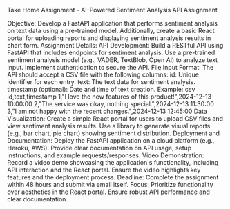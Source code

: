 Take Home Assignment - AI-Powered Sentiment Analysis API Assignment

Objective:
Develop a FastAPI application that performs sentiment analysis on text data using a pre-trained model. Additionally, create a basic React portal for uploading reports and displaying sentiment analysis results in chart form.
Assignment Details:
API Development:
Build a RESTful API using FastAPI that includes endpoints for sentiment analysis.
Use a pre-trained sentiment analysis model (e.g., VADER, TextBlob, Open AI) to analyze text input.
Implement authentication to secure the API.
File Input Format:
The API should accept a CSV file with the following columns:
id: Unique identifier for each entry.
text: The text data for sentiment analysis.
timestamp (optional): Date and time of text creation.
Example:
csv
id,text,timestamp
1,"I love the new features of this product!",2024-12-13 10:00:00
2,"The service was okay, nothing special.",2024-12-13 11:30:00
3,"I am not happy with the recent changes.",2024-12-13 12:45:00
Data Visualization:
Create a simple React portal for users to upload CSV files and view sentiment analysis results.
Use a library to generate visual reports (e.g., bar chart, pie chart) showing sentiment distribution.
Deployment and Documentation:
Deploy the FastAPI application on a cloud platform (e.g., Heroku, AWS).
Provide clear documentation on API usage, setup instructions, and example requests/responses.
Video Demonstration:
Record a video demo showcasing the application's functionality, including API interaction and the React portal.
Ensure the video highlights key features and the deployment process.
Deadline:
Complete the assignment within 48 hours and submit via email itself.
Focus:
Prioritize functionality over aesthetics in the React portal.
Ensure robust API performance and clear documentation.
